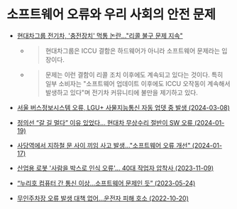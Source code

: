 # 소프트웨어 오류와 우리 사회의 안전 문제

* [현대차그룹 전기차, '충전장치' 먹통 논란…"리콜 불구 문제 지속"](https://www.newsis.com/view/NISX20240517_0002738026)
   - > 현대차그룹은 ICCU 결함은 하드웨어가 아니라 소프트웨어 문제라는 입장이다.
   - >문제는 이런 결함이 리콜 조치 이후에도 계속되고 있다는 것이다. 특히 일부 소비자는 "소프트웨어 업데이트 이후에도 ICCU 오작동이 계속해서 발생하고 있다"며 전기차 커뮤니티에 불만을 제기하고 있다.


* [서울 버스정보시스템 오류, LGU+ 사물지능통신 자동 업뎃 중 발생 (2024-03-08)](https://www.donga.com/news/Economy/article/all/20240308/123874599/1)

* [정의선 “갈 길 멀다” 이유 있었다… 현대차 무상수리 절반이 SW 오류 (2024-01-19)
](https://biz.chosun.com/industry/car/2024/01/19/YHIPFW4L4NFDZLGSP2HGE57AVI/)

* [사당역에서 지하철 문 사이 끼임 사고 발생…"소프트웨어 오류 개선" (2024-01-17)](https://www.news1.kr/articles/?5293225)

* [산업용 로봇 '사람을 박스로 인식 오류'... 40대 작업자 압착사 (2023-11-09)](https://www.eroun.net/news/articleView.html?idxno=38579)

* [“누리호 컴퓨터 간 통신 이상…소프트웨어 문제인 듯” (2023-05-24)](https://www.khan.co.kr/science/aerospace/article/202305241823001)

* [무인주차장 오류 발생 대책 없어…운전자 피해 호소 (2022-10-20)](https://www.jjctv.co.kr/article/view/jjc202210200009)
